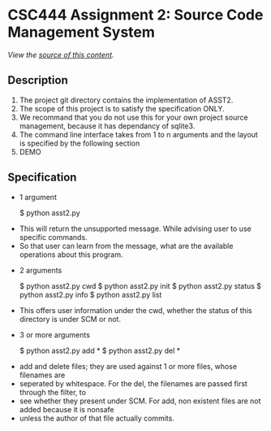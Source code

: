 CSC444 Assignment 2: Source Code Management System
==============
*View the [source of this content](http://github.com/zhwzh308/csc444asst2).*

Description
-------------------------
1. The project git directory contains the implementation of ASST2.
2. The scope of this project is to satisfy the specification ONLY.
3. We recommand that you do not use this for your own project source management, because it has dependancy of sqlite3.
4. The command line interface takes from 1 to n arguments and the layout is specified by the following section
5. DEMO

Specification
-------------------------
* 1 argument

    $ python asst2.py

- This will return the unsupported message. While advising user to use specific commands.
- So that user can learn from the message, what are the available operations about this program.

* 2 arguments

    $ python asst2.py cwd
    $ python asst2.py init
    $ python asst2.py status
    $ python asst2.py info
    $ python asst2.py list

- This offers user information under the cwd, whether the status of this directory is under SCM or not.

* 3 or more arguments

    $ python asst2.py add *
    $ python asst2.py del *

- add and delete files; they are used against 1 or more files, whose filenames are
- seperated by whitespace. For the del, the filenames are passed first through the filter, to
- see whether they present under SCM. For add, non existent files are not added because it is nonsafe
- unless the author of that file actually commits.
